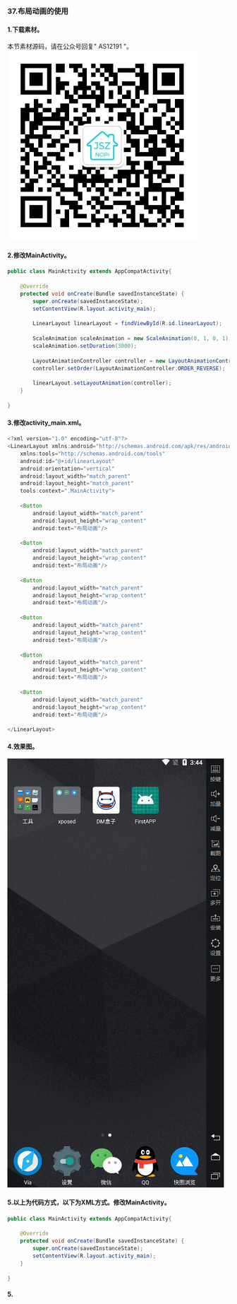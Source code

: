 ### 37.布局动画的使用
#### 1.下载素材。
本节素材源码，请在公众号回复" AS12191 "。
![title](https://raw.githubusercontent.com/JSZNopi/JSZImage/master/gitnote/2019/10/30/WXCODE-1572446034519.jpeg)

#### 2.修改MainActivity。
```java
public class MainActivity extends AppCompatActivity{

    @Override
    protected void onCreate(Bundle savedInstanceState) {
        super.onCreate(savedInstanceState);
        setContentView(R.layout.activity_main);

        LinearLayout linearLayout = findViewById(R.id.linearLayout);

        ScaleAnimation scaleAnimation = new ScaleAnimation(0, 1, 0, 1);
        scaleAnimation.setDuration(3000);

        LayoutAnimationController controller = new LayoutAnimationController(scaleAnimation, 0.3f);
        controller.setOrder(LayoutAnimationController.ORDER_REVERSE);

        linearLayout.setLayoutAnimation(controller);
    }

}
```
#### 3.修改activity_main.xml。
```java
<?xml version="1.0" encoding="utf-8"?>
<LinearLayout xmlns:android="http://schemas.android.com/apk/res/android"
    xmlns:tools="http://schemas.android.com/tools"
    android:id="@+id/linearLayout"
    android:orientation="vertical"
    android:layout_width="match_parent"
    android:layout_height="match_parent"
    tools:context=".MainActivity">

    <Button
        android:layout_width="match_parent"
        android:layout_height="wrap_content"
        android:text="布局动画"/>

    <Button
        android:layout_width="match_parent"
        android:layout_height="wrap_content"
        android:text="布局动画"/>

    <Button
        android:layout_width="match_parent"
        android:layout_height="wrap_content"
        android:text="布局动画"/>

    <Button
        android:layout_width="match_parent"
        android:layout_height="wrap_content"
        android:text="布局动画"/>

    <Button
        android:layout_width="match_parent"
        android:layout_height="wrap_content"
        android:text="布局动画"/>

    <Button
        android:layout_width="match_parent"
        android:layout_height="wrap_content"
        android:text="布局动画"/>

</LinearLayout>

```
#### 4.效果图。
![title](https://raw.githubusercontent.com/JSZNopi/JSZImage/master/gitnote/2019/12/19/1-1576741628437.gif)

#### 5.以上为代码方式，以下为XML方式。修改MainActivity。
```java
public class MainActivity extends AppCompatActivity{

    @Override
    protected void onCreate(Bundle savedInstanceState) {
        super.onCreate(savedInstanceState);
        setContentView(R.layout.activity_main);
    }

}
```
#### 5.